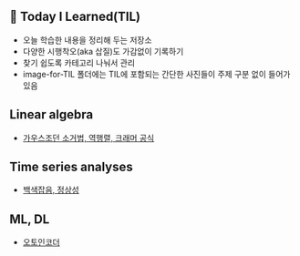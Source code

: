 ## :seedling: Today I Learned(TIL)  

- 오늘 학습한 내용을 정리해 두는 저장소  
- 다양한 시행착오(aka 삽질)도 가감없이 기록하기  
- 찾기 쉽도록 카테고리 나눠서 관리  
- image-for-TIL 폴더에는 TIL에 포함되는 간단한 사진들이 주제 구분 없이 들어가 있음
  
## Linear algebra
- [가우스조던 소거법, 역행렬, 크래머 공식](https://github.com/yoojungkim719/TIL/blob/c4b8c9eb14713fc5a82b6fbf1809e3135ace6fc9/linear%20algebra/2022-07-20-linear-algebra-01.md)

## Time series analyses
- [백색잡음, 정상성](https://github.com/yoojungkim719/TIL/blob/c4b8c9eb14713fc5a82b6fbf1809e3135ace6fc9/time%20series%20analysis/2022-07-20-time-series-analysis-01.md)

## ML, DL
- [오토인코더]()